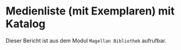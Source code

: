 ﻿# Medienliste (mit Exemplaren) mit Katalog

Dieser Bericht ist aus dem Modul `Magellan Bibliothek` aufrufbar.